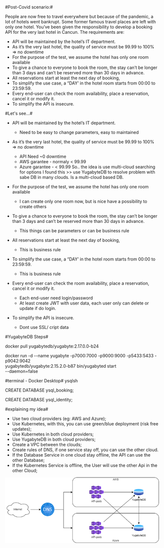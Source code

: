 #Post-Covid scenario:#

People are now free to travel everywhere but because of the pandemic, a lot of hotels
went bankrupt. Some former famous travel places are left with only one hotel.
You’ve been given the responsibility to develop a booking API for the very last hotel in Cancun.
The requirements are:
- API will be maintained by the hotel’s IT department.
- As it’s the very last hotel, the quality of service must be 99.99 to 100% => no downtime
- For the purpose of the test, we assume the hotel has only one room available
- To give a chance to everyone to book the room, the stay can’t be longer than 3 days
and can’t be reserved more than 30 days in advance.
- All reservations start at least the next day of booking,
- To simplify the use case, a “DAY’ in the hotel room starts from 00:00 to 23:59:59.
- Every end-user can check the room availability, place a reservation, cancel it or modify it.
- To simplify the API is insecure.





#Let's see...#
- API will be maintained by the hotel’s IT department.
	- Need to be easy to change parameters, easy to maintained
	
- As it’s the very last hotel, the quality of service must be 99.99 to 100% => no downtime
	- API Need ~0 downtime
	- AWS garantee - normaly < 99.99
	- Azure  garantee - < 99.99
	So.. the idea is use multi-cloud
	searching for options I found this >> use YugabyteDB to resolve problem with sabe DB in many clouds. Is a multi-cloud based DB.
	
	
- For the purpose of the test, we assume the hotel has only one room available
	- I can create only one room now, but is nice have a possibility to create others
	
- To give a chance to everyone to book the room, the stay can’t be longer than 3 days
and can’t be reserved more than 30 days in advance.
	- This things can be parameters or can be business rule
	
- All reservations start at least the next day of booking,
	- This is business rule
	
- To simplify the use case, a “DAY’ in the hotel room starts from 00:00 to 23:59:59.
	- This is business rule
- Every end-user can check the room availability, place a reservation, cancel it or modify it.
	- Each end-user need login/password
	- At least create JWT with user data, each user only can delete or update if do login.
	
- To simplify the API is insecure.
	- Dont use SSL/ cript data
	
	
	
	
#YugabyteDB Steps#

 docker pull yugabytedb/yugabyte:2.17.0.0-b24
 
 docker run -d --name yugabyte  -p7000:7000 -p9000:9000 -p5433:5433 -p9042:9042\
 yugabytedb/yugabyte:2.15.2.0-b87 bin/yugabyted start\
 --daemon=false
 
 
  #terminal - Docker Desktop#
 ysqlsh
 
 CREATE DATABASE ysql_booking;
 
 CREATE DATABASE ysql_identity;
 
 
 
 
 
 
 
 
 
 
#explaining my idea#
- Use two cloud providers (eg: AWS and Azure);
- Use Kubernetes, with this, you can use green/blue deployment (risk free updates);
- Use Kubernetes in both cloud providers;
- Use YugabyteDB in both cloud providers;
- Create a VPC between the clouds;
- Create rules of DNS, if one service stay off, you can use the other cloud.
- If the Database Service in one cloud stay offline, the API can use the other Database;
- If the Kubernetes Service is offline, the User will use the other Api in the other Cloud;

![Alt text](/My_ideas.png)